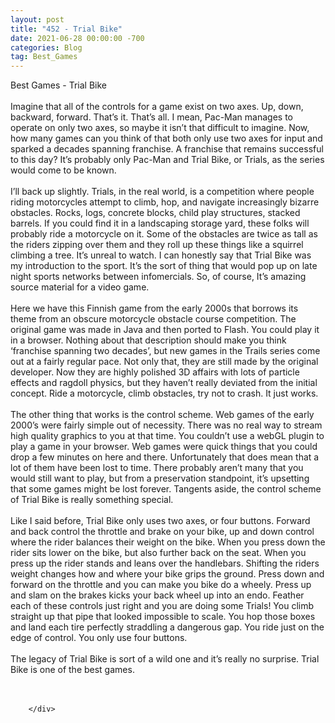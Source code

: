 ```yaml
---
layout: post
title: "452 - Trial Bike"
date: 2021-06-28 00:00:00 -700
categories: Blog
tag: Best_Games
---
```


<div class="blog-content">
				<div class="paragraph"><span><span>Best Games - Trial Bike</span></span><br><br><span><span>Imagine that all of the controls for a game exist on two axes. Up, down, backward, forward. That&rsquo;s it. That&rsquo;s all. I mean, Pac-Man manages to operate on only two axes, so maybe it isn&rsquo;t that difficult to imagine. Now, how many games can you think of that both only use two axes for input and sparked a decades spanning franchise. A franchise that remains successful to this day? It&rsquo;s probably only Pac-Man and Trial Bike, or Trials, as the series would come to be known.<br></span></span><br><span><span>I&rsquo;ll back up slightly. Trials, in the real world, is a competition where people riding motorcycles attempt to climb, hop, and navigate increasingly bizarre obstacles. Rocks, logs, concrete blocks, child play structures, stacked barrels. If you could find it in a landscaping storage yard, these folks will probably ride a motorcycle on it. Some of the obstacles are twice as tall as the riders zipping over them and they roll up these things like a squirrel climbing a tree. It&rsquo;s unreal to watch. I can honestly say that Trial Bike was my introduction to the sport. It&rsquo;s the sort of thing that would pop up on late night sports networks between infomercials. So, of course, It&rsquo;s amazing source material for a video game.<br></span></span><br><span><span>Here we have this Finnish game from the early 2000s that borrows its theme from an obscure motorcycle obstacle course competition. The original game was made in Java and then ported to Flash. You could play it in a browser. Nothing about that description should make you think &lsquo;franchise spanning two decades&rsquo;, but new games in the Trails series come out at a fairly regular pace. Not only that, they are still made by the original developer. Now they are highly polished 3D affairs with lots of particle effects and ragdoll physics, but they haven&rsquo;t really deviated from the initial concept. Ride a motorcycle, climb obstacles, try not to crash. It just works.<br></span></span><br><span><span>The other thing that works is the control scheme. Web games of the early 2000&rsquo;s were fairly simple out of necessity. There was no real way to stream high quality graphics to you at that time. You couldn&rsquo;t use a webGL plugin to play a game in your browser. Web games were quick things that you could drop a few minutes on here and there. Unfortunately that does mean that a lot of them have been lost to time. There probably aren&rsquo;t many that you would still want to play, but from a preservation standpoint, it&rsquo;s upsetting that some games might be lost forever. Tangents aside, the control scheme of Trial Bike is really something special.&nbsp;<br></span></span><br><span><span>Like I said before, Trial Bike only uses two axes, or four buttons. Forward and back control the throttle and brake on your bike, up and down control where the rider balances their weight on the bike. When you press down the rider sits lower on the bike, but also further back on the seat. When you press up the rider stands and leans over the handlebars. Shifting the riders weight changes how and where your bike grips the ground. Press down and forward on the throttle and you can make you bike do a wheely. Press up and slam on the brakes kicks your back wheel up into an endo. Feather each of these controls just right and you are doing some Trials! You climb straight up that pipe that looked impossible to scale. You hop those boxes and land each tire perfectly straddling a dangerous gap. You ride just on the edge of control. You only use four buttons.<br>&#8203;</span></span><br><span><span>The legacy of Trial Bike is sort of a wild one and it&rsquo;s really no surprise. Trial Bike is one of the best games.</span></span><br><br>&#8203;</div>

		</div>
        
